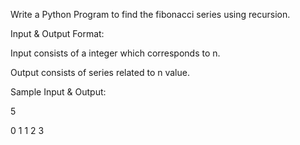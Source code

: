Write a Python Program to find the fibonacci series using recursion.

Input & Output Format:

Input consists of a integer which corresponds to n.

Output consists of series related to n value.

Sample Input & Output:

 5

0 1 1 2 3 

